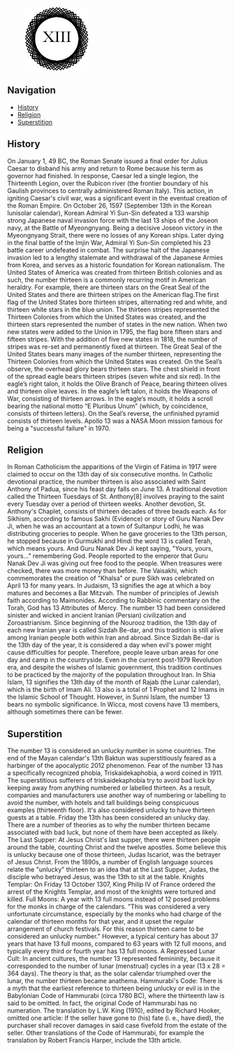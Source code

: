 <!doctype html>
<html lang="en-us" dir="ltr">
<head>
  <meta charset="uft-8">
  <meta name="viewport" content="width=device-width, initial-scale=1, shrink-to-fit=no">
  <link rel="stylesheet" href="css/main.css">
  <title>Thirteenth</title>
  <meta name="author" content="Jylik Buissereth">
</head>
<body>

<figure id="fig-1">
  <img alt="Circular emblem depicting the number thirteen." src="img/fig-1-thirteen.png">
  
</figure>

<nav id="menu">
  <h2 class="visuallyhidden">Navigation</h2>
  <ul>
    <li><a href="#about">History</a></li>
    <li><a href="#alphabet">Religion</a></li>
    <li><a href="#styles-weights">Superstition</a></li>
    
  </ul>
</nav>



<div class="col col-half">

<section id="histsory">
<h1>History</h1>
<p>On January 1, 49 BC, the Roman Senate issued a final order for Julius Caesar to disband
his army and return to Rome because his term as governor had finished. In response, Caesar 
led a single legion, the Thirteenth Legion, over the Rubicon river (the frontier boundary 
of his Gaulish provinces to centrally administered Roman Italy). This action, in igniting 
Caesar's civil war, was a significant event in the eventual creation of the Roman Empire.
On October 26, 1597 (September 13th in the Korean lunisolar calendar), Korean Admiral Yi 
Sun-Sin defeated a 133 warship strong Japanese naval invasion force with the last 13 ships 
of the Joseon navy, at the Battle of Myeongnyang. Being a decisive Joseon victory in the 
Myeongnyang Strait, there were no losses of any Korean ships. Later dying in the final 
battle of the Imjin War, Admiral Yi Sun-Sin completed his 23 battle career undefeated in 
combat. The surprise halt of the Japanese invasion led to a lengthy stalemate and withdrawal 
of the Japanese Armies from Korea, and serves as a historic foundation for Korean nationalism.
The United States of America was created from thirteen British colonies and as such, the 
number thirteen is a commonly recurring motif in American heraldry. For example, there are 
thirteen stars on the Great Seal of the United States and there are thirteen stripes on the 
American flag.The first flag of the United States bore thirteen stripes, alternating red 
and white, and thirteen white stars in the blue union. The thirteen stripes represented 
the Thirteen Colonies from which the United States was created, and the thirteen stars 
represented the number of states in the new nation. When two new states were added to the 
Union in 1795, the flag bore fifteen stars and fifteen stripes. With the addition of five 
new states in 1818, the number of stripes was re-set and permanently fixed at thirteen.
The Great Seal of the United States bears many images of the number thirteen, representing 
the Thirteen Colonies from which the United States was created. On the Seal’s observe, the 
overhead glory bears thirteen stars. The chest shield in front of the spread eagle bears 
thirteen stripes (seven white and six red). In the eagle’s right talon, it holds the Olive 
Branch of Peace, bearing thirteen olives and thirteen olive leaves. In the eagle’s left 
talon, it holds the Weapons of War, consisting of thirteen arrows. In the eagle’s mouth, 
it holds a scroll bearing the national motto “E Pluribus Unum” (which, by coincidence, 
consists of thirteen letters). On the Seal’s reverse, the unfinished pyramid consists of 
thirteen levels. Apollo 13 was a NASA Moon mission famous for being a "successful failure" 
in 1970.</p>
</section>

<section id="religion">
<h1>Religion</h1>
<p>
In Roman Catholicism the apparitions of the Virgin of Fátima in 1917 were claimed to occur 
on the 13th day of six consecutive months. In Catholic devotional practice, the number 
thirteen is also associated with Saint Anthony of Padua, since his feast day falls on June 
13. A traditional devotion called the Thirteen Tuesdays of St. Anthony[8] involves praying 
to the saint every Tuesday over a period of thirteen weeks. Another devotion, St. Anthony's 
Chaplet, consists of thirteen decades of three beads each. As for Sikhism, according to 
famous Sakhi (Evidence) or story of Guru Nanak Dev Ji, when he was an accountant at a town 
of Sultanpur Lodhi, he was distributing groceries to people. When he gave groceries to the 
13th person, he stopped because in Gurmukhi and Hindi the word 13 is called Terah, which 
means yours. And Guru Nanak Dev Ji kept saying, "Yours, yours, yours..." remembering God. 
People reported to the emperor that Guru Nanak Dev Ji was giving out free food to the people. 
When treasures were checked, there was more money than before. The Vaisakhi, which commemorates
the creation of "Khalsa" or pure Sikh was celebrated on April 13 for many years. In Judaism, 
13 signifies the age at which a boy matures and becomes a Bar Mitzvah. The number of 
principles of Jewish faith according to Maimonides. According to Rabbinic commentary on the 
Torah, God has 13 Attributes of Mercy. The number 13 had been considered sinister and wicked 
in ancient Iranian (Persian) civilization and Zoroastrianism. Since beginning of the Nourooz 
tradition, the 13th day of each new Iranian year is called Sizdah Be-dar, and this tradition 
is still alive among Iranian people both within Iran and abroad. Since Sizdah Be-dar is the 
13th day of the year, it is considered a day when evil's power might cause difficulties for 
people. Therefore, people leave urban areas for one day and camp in the countryside. Even 
in the current post-1979 Revolution era, and despite the wishes of Islamic government, this 
tradition continues to be practiced by the majority of the population throughout Iran. In 
Shia Islam, 13 signifies the 13th day of the month of Rajab (the Lunar calendar), which is 
the birth of Imam Ali. 13 also is a total of 1 Prophet and 12 Imams in the Islamic School 
of Thought. However, in Sunni Islam, the number 13 bears no symbolic significance. In Wicca, 
most covens have 13 members, although sometimes there can be fewer.</p>
</section>

<section id="Supersition">
<h1>Superstition</h1>
<p>The number 13 is considered an unlucky number in some countries. The end of the Mayan 
calendar's 13th Baktun was superstitiously feared as a harbinger of the apocalyptic 2012 
phenomenon. Fear of the number 13 has a specifically recognized phobia, Triskaidekaphobia, 
a word coined in 1911. The superstitious sufferers of triskaidekaphobia try to avoid bad 
luck by keeping away from anything numbered or labelled thirteen. As a result, companies 
and manufacturers use another way of numbering or labelling to avoid the number, with 
hotels and tall buildings being conspicuous examples (thirteenth floor). It's also considered 
unlucky to have thirteen guests at a table. Friday the 13th has been considered an unlucky day. 
There are a number of theories as to why the number thirteen became associated with bad luck, 
but none of them have been accepted as likely. The Last Supper: At Jesus Christ's last supper, 
there were thirteen people around the table, counting Christ and the twelve apostles. Some 
believe this is unlucky because one of those thirteen, Judas Iscariot, was the betrayer of 
Jesus Christ. From the 1890s, a number of English language sources relate the "unlucky" 
thirteen to an idea that at the Last Supper, Judas, the disciple who betrayed Jesus, was the 
13th to sit at the table. Knights Templar: On Friday 13 October 1307, King Philip IV of France 
ordered the arrest of the Knights Templar, and most of the knights were tortured and 
killed. Full Moons: A year with 13 full moons instead of 12 posed problems for the monks in 
charge of the calendars. "This was considered a very unfortunate circumstance, especially 
by the monks who had charge of the calendar of thirteen months for that year, and it upset 
the regular arrangement of church festivals. For this reason thirteen came to be considered 
an unlucky number." However, a typical century has about 37 years that have 13 full 
moons, compared to 63 years with 12 full moons, and typically every third or fourth year 
has 13 full moons. A Repressed Lunar Cult: In ancient cultures, the number 13 represented 
femininity, because it corresponded to the number of lunar (menstrual) cycles in a year 
(13 x 28 = 364 days). The theory is that, as the solar calendar triumphed over the lunar, 
the number thirteen became anathema. Hammurabi's Code: There is a myth that the earliest 
reference to thirteen being unlucky or evil is in the Babylonian Code of Hammurabi 
(circa 1780 BC), where the thirteenth law is said to be omitted. In fact, the original 
Code of Hammurabi has no numeration. The translation by L.W. King (1910), edited by Richard 
Hooker, omitted one article: If the seller have gone to (his) fate (i. e., have died), 
the purchaser shall recover damages in said case fivefold from the estate of the seller. 
Other translations of the Code of Hammurabi, for example the translation by Robert Francis 
Harper, include the 13th article.</p>
</section>

</div>
 


</body>
</html>
